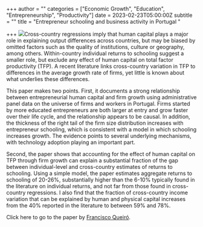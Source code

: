 +++
author = ""
categories = ["Economic Growth", "Education", "Entrepreneurship", "Productivity"]
date = 2023-02-23T05:00:00Z
subtitle = ""
title = "Entrepreneur schooling and business activity in Portugal "

+++
![](/v1677153537/research_report/image_rind7a.png)Cross-country regressions imply that human capital plays a major role in explaining output differences across countries, but may be biased by omitted factors such as the quality of institutions, culture or geography, among others. Within-country individual returns to schooling suggest a smaller role, but exclude any effect of human capital on total factor productivity (TFP). A recent literature links cross-country variation in TFP to differences in the average growth rate of firms, yet little is known about what underlies these differences.  
  
This paper makes two points. First, it documents a strong relationship between entrepreneurial human capital and firm growth using administrative panel data on the universe of firms and workers in Portugal. Firms started by more educated entrepreneurs are both larger at entry and grow faster over their life cycle, and the relationship appears to be causal. In addition, the thickness of the right tail of the firm size distribution increases with entrepreneur schooling, which is consistent with a model in which schooling increases growth. The evidence points to several underlying mechanisms, with technology adoption playing an important part.  
  
Second, the paper shows that accounting for the effect of human capital on TFP through firm growth can explain a substantial fraction of the gap between individual-level and cross-country estimates of returns to schooling. Using a simple model, the paper estimates aggregate returns to schooling of 20-26%, substantially higher than the 6-10% typically found in the literature on individual returns, and not far from those found in cross-country regressions. I also find that the fraction of cross-country income variation that can be explained by human and physical capital increases from the 40% reported in the literature to between 59% and 78%.

Click here to go to the paper by [Francisco Queiró](https://academic.oup.com/restud/article-abstract/89/4/2061/6395373?redirectedFrom=fulltext).
